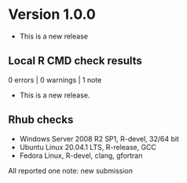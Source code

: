 # Version 1.0.0

* This is a new release

## Local R CMD check results

0 errors | 0 warnings | 1 note

* This is a new release.

## Rhub checks

* Windows Server 2008 R2 SP1, R-devel, 32/64 bit
* Ubuntu Linux 20.04.1 LTS, R-release, GCC
* Fedora Linux, R-devel, clang, gfortran

All reported one note: new submission

